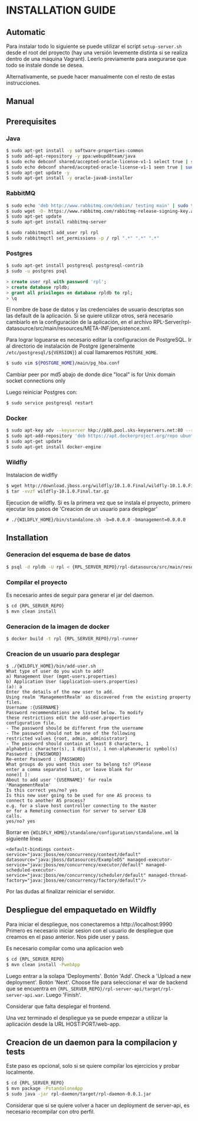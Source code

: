 # INSTALLATION GUIDE

Automatic
---------

Para instalar todo lo siguiente se puede utilizar el script `setup-server.sh` desde el root del proyecto (hay una versión levemente distinta si se realiza dentro de una máquina Vagrant). Leerlo previamente para asegurarse que todo se instale donde se desea.

Alternativamente, se puede hacer manualmente con el resto de estas instrucciones.


Manual
------

## Prerequisites

### Java
```bash
$ sudo apt-get install -y software-properties-common
$ sudo add-apt-repository -y ppa:webupd8team/java
$ sudo echo debconf shared/accepted-oracle-license-v1-1 select true | sudo debconf-set-selections
$ sudo echo debconf shared/accepted-oracle-license-v1-1 seen true | sudo debconf-set-selections
$ sudo apt-get update -y
$ sudo apt-get install -y oracle-java8-installer
```
### RabbitMQ
```bash
$ sudo echo 'deb http://www.rabbitmq.com/debian/ testing main' | sudo tee /etc/apt/sources.list.d/rabbitmq.list
$ sudo wget -O- https://www.rabbitmq.com/rabbitmq-release-signing-key.asc | sudo apt-key add -
$ sudo apt-get update
$ sudo apt-get install rabbitmq-server

$ sudo rabbitmqctl add_user rpl rpl
$ sudo rabbitmqctl set_permissions -p / rpl ".*" ".*" ".*"
```
### Postgres
```bash
$ sudo apt-get install postgresql postgresql-contrib
$ sudo -u postgres psql
```
```sql
> create user rpl with password 'rpl';
> create database rpldb;
> grant all privileges on database rpldb to rpl;
> \q
```
El nombre de base de datos y las credenciales de usuario descriptas son las default de la aplicación. Si se quiere utilizar otros, será necesario cambiarlo en la configuración de la aplicación, en el archivo RPL-Server/rpl-datasource/src/main/resources/META-INF/persistence.xml.

Para lograr loguearse es necesario editar la configuracion de PostgreSQL. Ir al directorio de instalación de Postgre (generalmente `/etc/postgresql/${VERSION}`) al cual llamaremos `POSTGRE_HOME`.
```bash
$ sudo vim ${POSTGRE_HOME}/main/pg_hba.conf
```

Cambiar peer por md5 abajo de donde dice
"local" is for Unix domain socket connections only

Luego reiniciar Postgres con:
```bash
$ sudo service postgresql restart
```

### Docker
```bash
$ sudo apt-key adv --keyserver hkp://p80.pool.sks-keyservers.net:80 --recv-keys 58118E89F3A912897C070ADBF76221572C52609D
$ sudo apt-add-repository 'deb https://apt.dockerproject.org/repo ubuntu-xenial main'
$ sudo apt-get update
$ sudo apt-get install docker-engine
```

### Wildfly

Instalacion de widlfly
```bash
$ wget http://download.jboss.org/wildfly/10.1.0.Final/wildfly-10.1.0.Final.tar.gz
$ tar -xvzf wildfly-10.1.0.Final.tar.gz
```

Ejecucion de wildfly. Si es la primera vez que se instala el proyecto, primero ejecutar los pasos de 'Creacion de un usuario para desplegar'
```
# ./{WILDFLY_HOME}/bin/standalone.sh -b=0.0.0.0 -bmanagement=0.0.0.0
```

## Installation

### Generacion del esquema de base de datos
```bash
$ psql -d rpldb -U rpl < {RPL_SERVER_REPO}/rpl-datasource/src/main/resources/scripts.sql
```
### Compilar el proyecto
Es necesario antes de seguir para generar el jar del daemon.
```bash
$ cd {RPL_SERVER_REPO}
$ mvn clean install
```
### Generacion de la imagen de docker
```bash
$ docker build -t rpl {RPL_SERVER_REPO}/rpl-runner
```
### Creacion de un usuario para desplegar
```
$ ./{WILDFLY_HOME}/bin/add-user.sh
What type of user do you wish to add?
a) Management User (mgmt-users.properties)
b) Application User (application-users.properties)
(a): a
Enter the details of the new user to add.
Using realm 'ManagementRealm' as discovered from the existing property files.
Username :{USERNAME}
Password recommendations are listed below. To modify
these restrictions edit the add-user.properties
configuration file.
- The password should be different from the username
- The password should not be one of the following
restricted values {root, admin, administrator}
- The password should contain at least 8 characters, 1
alphabetic character(s), 1 digit(s), 1 non-alphanumeric symbol(s)
Password : {PASSWORD}
Re-enter Password : {PASSWORD}
What groups do you want this user to belong to? (Please
enter a comma separated list, or leave blank for
none)[ ]:
About to add user '{USERNAME}' for realm
'ManagementRealm'
Is this correct yes/no? yes
Is this new user going to be used for one AS process to
connect to another AS process?
e.g. for a slave host controller connecting to the master
or for a Remoting connection for server to server EJB
calls.
yes/no? yes
```

Borrar en `{WILDFLY_HOME}/standalone/configuration/standalone.xml` la siguiente línea:
```
<default-bindings context-service="java:jboss/ee/concurrency/context/default" datasource="java:jboss/datasources/ExampleDS" managed-executor-service="java:jboss/ee/concurrency/executor/default" managed-scheduled-executor-service="java:jboss/ee/concurrency/scheduler/default" managed-thread-factory="java:jboss/ee/concurrency/factory/default"/>
```

Por las dudas al finalizar reiniciar el servidor.

## Despliegue del empaquetado en Wildfly
Para iniciar el despliegue, nos conectaremos a http://localhost:9990 Primero es necesario iniciar sesion con el usuario de despliegue que creamos en el paso anterior. Nos pide user y pass.

Es necesario compilar como una aplicacion web
```bash
$ cd {RPL_SERVER_REPO}
$ mvn clean install -PwebApp
```

Luego entrar a la solapa 'Deployments'. Botón 'Add'. Check a 'Upload a new deployment'. Botón 'Next'. Choose file para seleccionar el war de backend que se encuentra en `{RPL_SERVER_REPO}/rpl-server-api/target/rpl-server-api.war`. Luego 'Finish'.

Considerar que falta desplegar el frontend.

Una vez terminado el despliegue ya se puede empezar a utilizar la aplicación
desde la URL HOST:PORT/web-app.


## Creacion de un daemon para la compilacion y tests
Este paso es opcional, solo si se quiere compilar los ejercicios y probar localmente.
```bash
$ cd {RPL_SERVER_REPO}
$ mvn package -PstandaloneApp
$ sudo java -jar rpl-daemon/target/rpl-daemon-0.0.1.jar
```
Considerar que si se quiere volver a hacer un deployment de server-api, es necesario recompilar con otro perfil.
